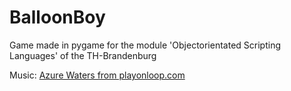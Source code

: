 # BalloonBoy
Game made in pygame for the module 'Objectorientated Scripting Languages' of the TH-Brandenburg

Music: [Azure Waters from playonloop.com](https://www.playonloop.com/2018-music-loops/azure-waters/)
